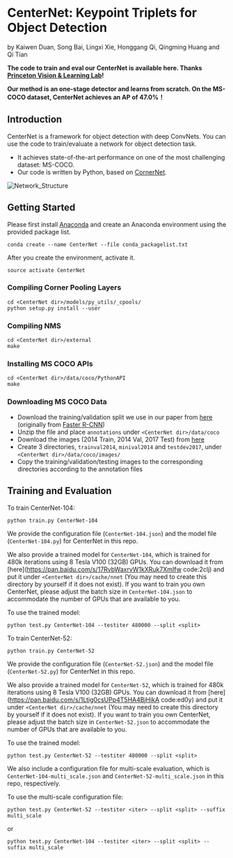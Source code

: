 # CenterNet: Keypoint Triplets for Object Detection
by Kaiwen Duan, Song Bai, Lingxi Xie, Honggang Qi, Qingming Huang and Qi Tian

**The code to train and eval our CenterNet is available here. Thanks [Princeton Vision & Learning Lab](https://github.com/princeton-vl)!**

**Our method is an one-stage detector and learns from scratch. On the MS-COCO dataset, CenterNet achieves an AP of 47.0%！**

## Introduction

CenterNet is a framework for object detection with deep ConvNets. You can use the code to train/evaluate a network for object detection task.

* It achieves state-of-the-art performance on one of the most challenging dataset: MS-COCO.
* Our code is written by Python, based on [CornerNet](https://github.com/princeton-vl/CornerNet).

![Network_Structure](https://github.com/Duankaiwen/CenterNet/blob/master/Network_Structure.jpg)

## Getting Started
Please first install [Anaconda](https://anaconda.org) and create an Anaconda environment using the provided package list.
```
conda create --name CenterNet --file conda_packagelist.txt
```

After you create the environment, activate it.
```
source activate CenterNet
```

### Compiling Corner Pooling Layers
```
cd <CenterNet dir>/models/py_utils/_cpools/
python setup.py install --user
```

### Compiling NMS
```
cd <CenterNet dir>/external
make
```

### Installing MS COCO APIs
```
cd <CenterNet dir>/data/coco/PythonAPI
make
```

### Downloading MS COCO Data
- Download the training/validation split we use in our paper from [here](https://drive.google.com/file/d/1dop4188xo5lXDkGtOZUzy2SHOD_COXz4/view?usp=sharing) (originally from [Faster R-CNN](https://github.com/rbgirshick/py-faster-rcnn/tree/master/data))
- Unzip the file and place `annotations` under `<CenterNet dir>/data/coco`
- Download the images (2014 Train, 2014 Val, 2017 Test) from [here](http://cocodataset.org/#download)
- Create 3 directories, `trainval2014`, `minival2014` and `testdev2017`, under `<CenterNet dir>/data/coco/images/`
- Copy the training/validation/testing images to the corresponding directories according to the annotation files

## Training and Evaluation

To train CenterNet-104:
```
python train.py CenterNet-104
```
We provide the configuration file (`CenterNet-104.json`) and the model file (`CenterNet-104.py`) for CenterNet in this repo. 

We also provide a trained model for `CenterNet-104`, which is trained for 480k iterations using 8 Tesla V100 (32GB) GPUs. You can download it from [here](https://pan.baidu.com/s/17RvbWaxrvW1kXRuk7XmIfw  code:2clj) and put it under `<CenterNet dir>/cache/nnet` (You may need to create this directory by yourself if it does not exist). If you want to train you own CenterNet, please adjust the batch size in `CenterNet-104.json` to accommodate the number of GPUs that are available to you.

To use the trained model:
```
python test.py CenterNet-104 --testiter 480000 --split <split>
```

To train CenterNet-52:
```
python train.py CenterNet-52
```
We provide the configuration file (`CenterNet-52.json`) and the model file (`CenterNet-52.py`) for CenterNet in this repo. 

We also provide a trained model for `CenterNet-52`, which is trained for 480k iterations using 8 Tesla V100 (32GB) GPUs. You can download it from [here](https://pan.baidu.com/s/1Ltig0csUPp4T5HA4BjHikA  code:ed0y) and put it under `<CenterNet dir>/cache/nnet` (You may need to create this directory by yourself if it does not exist). If you want to train you own CenterNet, please adjust the batch size in `CenterNet-52.json` to accommodate the number of GPUs that are available to you.

To use the trained model:
```
python test.py CenterNet-52 --testiter 480000 --split <split>
```

We also include a configuration file for multi-scale evaluation, which is `CenterNet-104-multi_scale.json` and `CenterNet-52-multi_scale.json` in this repo, respectively. 

To use the multi-scale configuration file:
```
python test.py CenterNet-52 --testiter <iter> --split <split> --suffix multi_scale
```
or
```
python test.py CenterNet-104 --testiter <iter> --split <split> --suffix multi_scale
```
